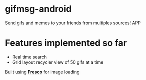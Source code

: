 # gifmsg-android
Send gifs and memes to your friends from multiples sources! APP

# Features implemented so far

* Real time search
* Grid layout recycler view of 50 gifs at a time

Built using **[Fresco](https://frescolib.org/)** for image loading
